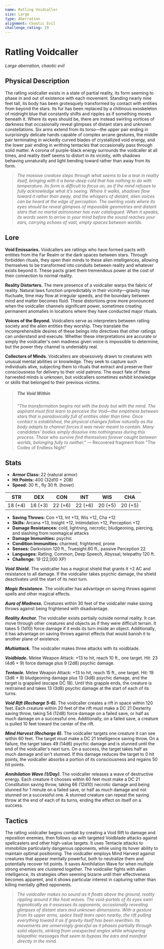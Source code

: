 ```yaml
---
name: Ratling Voidcaller
size: Large
type: Aberration
alignment: Chaotic Evil
challenge_rating: 19
---
```


# Ratling Voidcaller

*Large aberration, chaotic evil*

## Physical Description
The ratling voidcaller exists in a state of partial reality, its form seeming to phase in and out of existence with each movement. Standing nearly nine feet tall, its body has been grotesquely transformed by contact with entities from beyond the stars. Its fur has been replaced by a chitinous exoskeleton of midnight blue that constantly shifts and ripples as if something moves beneath it. Where its eyes should be, there are instead swirling vortices of darkness that occasionally reveal glimpses of distant stars and unknown constellations. Six arms extend from its torso—the upper pair ending in surprisingly delicate hands capable of complex arcane gestures, the middle pair terminating in wickedly curved blades of crystallized void energy, and the lower pair ending in writhing tentacles that occasionally pass through solid matter. A corona of purple-black energy surrounds the voidcaller at all times, and reality itself seems to distort in its vicinity, with shadows behaving unnaturally and light bending toward rather than away from its form.

> *The massive creature steps through what seems to be a tear in reality itself, bringing with it a bone-deep cold that has nothing to do with temperature. Its form is difficult to focus on, as if the mind refuses to fully acknowledge what it's seeing. Where it walks, shadows flow toward it rather than away, and the whispers of distant, alien voices can be heard at the edge of perception. The swirling voids where its eyes should be reveal glimpses of impossible geometries and distant stars that no mortal astronomer has ever catalogued. When it speaks, its words seem to arrive in your mind before the sound reaches your ears, carrying echoes of vast, empty spaces between worlds.*

## Lore
**Void Emissaries.** Voidcallers are ratlings who have formed pacts with entities from the Far Realm or the dark spaces between stars. Through forbidden rituals, they open their minds to these alien intelligences, allowing themselves to be transformed into conduits between reality and whatever exists beyond it. These pacts grant them tremendous power at the cost of their connection to normal reality.

**Reality Distorters.** The mere presence of a voidcaller warps the fabric of reality. Natural laws function unpredictably in their vicinity—gravity may fluctuate, time may flow at irregular speeds, and the boundary between mind and matter becomes fluid. These distortions grow more pronounced when the voidcaller channels significant power, sometimes creating permanent anomalies in locations where they have conducted major rituals.

**Voices of the Beyond.** Voidcallers serve as interpreters between ratling society and the alien entities they worship. They translate the incomprehensible desires of these beings into directives that other ratlings can understand and execute. Whether these interpretations are accurate or simply the voidcaller's own madness given voice is impossible to determine, but the power they channel is undeniably real.

**Collectors of Minds.** Voidcallers are obsessively drawn to creatures with unusual mental abilities or knowledge. They seek to capture such individuals alive, subjecting them to rituals that extract and preserve their consciousness for delivery to their void patrons. The exact fate of these harvested minds is unknown, but voidcallers sometimes exhibit knowledge or skills that belonged to their previous victims.

> ##### The Void Within
> *"The transformation begins not with the body but with the mind. The aspirant must first learn to perceive the Void—the emptiness between stars that is paradoxically full of entities older than time. Once contact is established, the physical changes follow naturally as the body adapts to channel forces it was never meant to contain. Many candidates' bodies simply dissolve into nothingness during this process. Those who survive find themselves forever caught between worlds, belonging fully to neither."*
> — Recovered fragment from "The Codex of Endless Night"

## Stats

- **Armor Class:** 22 (natural armor)
- **Hit Points:** 400 (32d10 + 208)
- **Speed:** 30 ft., fly 30 ft. (hover)

| STR     | DEX     | CON     | INT     | WIS     | CHA     |
|---------|---------|---------|---------|---------|---------|
| 18 (+4) | 16 (+3) | 22 (+6) | 22 (+6) | 20 (+5) | 20 (+5) |

- **Saving Throws:** Con +13, Int +13, Wis +12, Cha +12
- **Skills:** Arcana +13, Insight +12, Intimidation +12, Perception +12
- **Damage Resistances:** cold, lightning, necrotic; bludgeoning, piercing, and slashing from nonmagical attacks
- **Damage Immunities:** psychic
- **Condition Immunities:** charmed, frightened, prone
- **Senses:** Darkvision 120 ft., Truesight.60 ft., passive Perception 22
- **Languages:** Ratling, Common, Deep Speech, Abyssal, telepathy 120 ft.
- **Challenge:** 19 (22,000 XP)

***Void Shield.*** The voidcaller has a magical shield that grants it +2 AC and resistance to all damage. If the voidcaller takes psychic damage, the shield deactivates until the start of its next turn.

***Magic Resistance.*** The voidcaller has advantage on saving throws against spells and other magical effects.

***Aura of Madness.*** Creatures within 30 feet of the voidcaller make saving throws against being frightened with disadvantage.

***Reality Anchor.*** The voidcaller exists partially outside normal reality. It can move through other creatures and objects as if they were difficult terrain. It takes 5 (1d10) force damage if it ends its turn inside an object. Additionally, it has advantage on saving throws against effects that would banish it to another plane of existence.

***Multiattack.*** The voidcaller makes three attacks with its voidblade.

***Voidblade.*** Melee Weapon Attack: +13 to hit, reach 10 ft., one target. Hit: 23 (4d6 + 9) force damage plus 9 (2d8) psychic damage.

***Tentacle.*** Melee Weapon Attack: +13 to hit, reach 15 ft., one target. Hit: 19 (3d6 + 9) bludgeoning damage plus 13 (3d8) psychic damage, and the target is grappled (escape DC 18). Until this grapple ends, the creature is restrained and takes 13 (3d8) psychic damage at the start of each of its turns.

***Void Rift (Recharge 5–6).*** The voidcaller creates a rift in space within 120 feet. Each creature within 20 feet of the rift must make a DC 21 Dexterity saving throw, taking 54 (12d8) force damage on a failed save, or half as much damage on a successful one. Additionally, on a failed save, a creature is pulled 10 feet toward the center of the rift.

***Mind Harvest (Recharge 6).*** The voidcaller targets one creature it can see within 60 feet. The target must make a DC 21 Intelligence saving throw. On a failure, the target takes 49 (14d6) psychic damage and is stunned until the end of the voidcaller's next turn. On a success, the target takes half as much damage and isn't stunned. If this damage reduces the target to 0 hit points, the voidcaller absorbs a portion of its consciousness and regains 50 hit points.

***Annihilation Wave (1/Day).*** The voidcaller releases a wave of destructive energy. Each creature it chooses within 60 feet must make a DC 21 Constitution saving throw, taking 66 (12d10) necrotic damage and being stunned for 1 minute on a failed save, or half as much damage and not stunned on a successful one. A stunned creature can repeat the saving throw at the end of each of its turns, ending the effect on itself on a success.

## Tactics
The ratling voidcaller begins combat by creating a Void Rift to damage and reposition enemies, then follows up with targeted Voidblade attacks against spellcasters and other high-value targets. It uses Tentacle attacks to immobilize particularly dangerous opponents, while using its hover ability to maintain optimal positioning. The voidcaller employs Mind Harvest against creatures that appear mentally powerful, both to neutralize them and potentially recover hit points. It saves Annihilation Wave for when multiple strong enemies are clustered together. The voidcaller fights with alien intelligence, its strategies often seeming bizarre until their effectiveness becomes apparent, and it shows particular interest in capturing rather than killing mentally gifted opponents.

> *The voidcaller makes no sound as it floats above the ground, reality rippling around it like heat waves. The void-portals of its eyes swirl hypnotically as it assesses its opponents, occasionally revealing glimpses of distant stars and unknown dimensions. With a gesture from its upper arms, space itself tears open nearby, the rift pulling everything toward it as if gravity itself has been rewritten. Its movements are unnervingly graceful as it phases partially through solid objects, striking from unexpected angles while whispering telepathic messages that seem to bypass the ears and manifest directly in the mind.*

